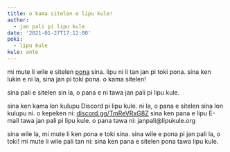 ```yaml
---
title: o kama sitelen e lipu kule!
author:
  - jan pali pi lipu kule
date: '2021-01-27T17:12:00'
poki:
  - lipu kule
kule: ante
---
```


mi mute li wile e sitelen [pona](https://lipukule.org/post/2021/01/24/tan-suli-lipu-li-seme/) sina. lipu ni li tan jan pi toki pona. sina ken lukin e ni la, sina jan pi toki pona. o kama sitelen!

sina pali e sitelen sin la, o pana e ni tawa jan pali pi lipu kule. 

sina ken kama lon kulupu Discord pi lipu kule. ni la, o pana e sitelen sina lon kulupu ni. o kepeken ni: [discord.gg/TmReVRxG8Z](https://discord.gg/TmReVRxG8Z)
sina ken pana e lipu E-mail tawa jan pali pi lipu kule. o pana tawa ni: jan<span>p</span>ali@li<span>p</span>ukule.org

sina wile la, mi mute li ken pona e toki sina. sina wile e pona pi jan pali la, o toki! mi mute li wile pali tan ni: sina ken pana e sitelen pona tawa lipu kule.
